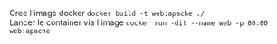 Cree l'image docker `docker build -t web:apache ./`  
Lancer le container via l'image `docker run -dit --name web -p 80:80 web:apache`
